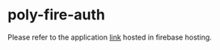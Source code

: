 # poly-fire-auth
Please refer to the application [link](https://polyfire-2cf3d.firebaseapp.com
) hosted in firebase hosting.
